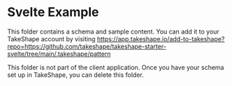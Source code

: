# Svelte Example

This folder contains a schema and sample content. You can add it to your TakeShape account by visiting https://app.takeshape.io/add-to-takeshape?repo=https://github.com/takeshape/takeshape-starter-svelte/tree/main/.takeshape/pattern

This folder is not part of the client application. Once you have your schema set up in TakeShape, you can delete this folder.
